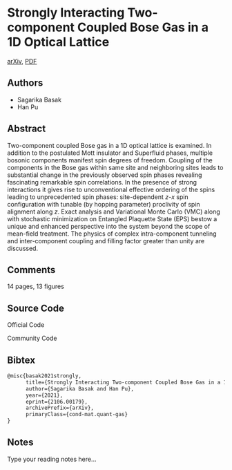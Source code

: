 
# Strongly Interacting Two-component Coupled Bose Gas in a 1D Optical Lattice

[arXiv](https://arxiv.org/abs/2106.0179), [PDF](https://arxiv.org/pdf/2106.0179.pdf)

## Authors

- Sagarika Basak
- Han Pu

## Abstract

Two-component coupled Bose gas in a 1D optical lattice is examined. In addition to the postulated Mott insulator and Superfluid phases, multiple bosonic components manifest spin degrees of freedom. Coupling of the components in the Bose gas within same site and neighboring sites leads to substantial change in the previously observed spin phases revealing fascinating remarkable spin correlations. In the presence of strong interactions it gives rise to unconventional effective ordering of the spins leading to unprecedented spin phases: site-dependent $z\textsf{-}x$ spin configuration with tunable (by hopping parameter) proclivity of spin alignment along $z$. Exact analysis and Variational Monte Carlo (VMC) along with stochastic minimization on Entangled Plaquette State (EPS) bestow a unique and enhanced perspective into the system beyond the scope of mean-field treatment. The physics of complex intra-component tunneling and inter-component coupling and filling factor greater than unity are discussed.

## Comments

14 pages, 13 figures

## Source Code

Official Code



Community Code



## Bibtex

```tex
@misc{basak2021strongly,
      title={Strongly Interacting Two-component Coupled Bose Gas in a 1D Optical Lattice}, 
      author={Sagarika Basak and Han Pu},
      year={2021},
      eprint={2106.00179},
      archivePrefix={arXiv},
      primaryClass={cond-mat.quant-gas}
}
```

## Notes

Type your reading notes here...

